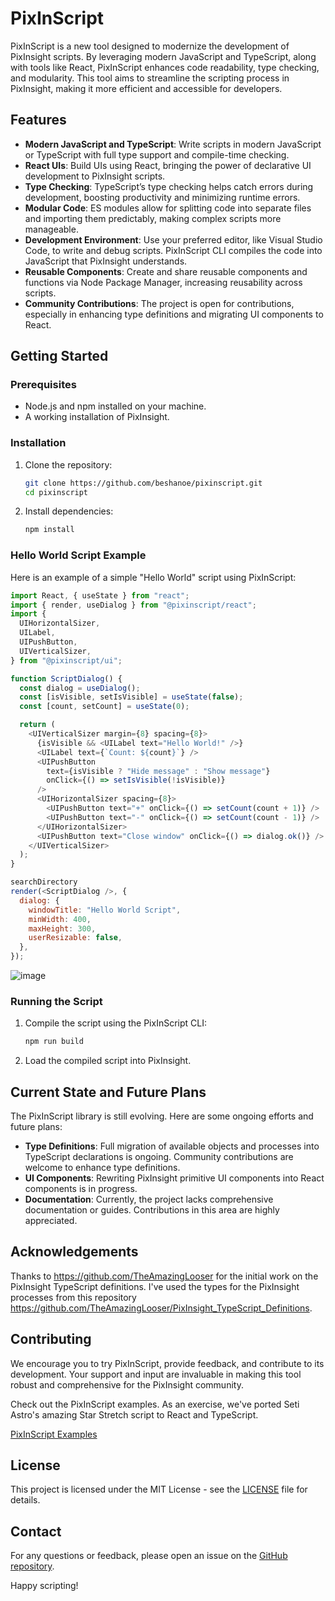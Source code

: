 # PixInScript

PixInScript is a new tool designed to modernize the development of PixInsight scripts. By leveraging modern JavaScript and TypeScript, along with tools like React, PixInScript enhances code readability, type checking, and modularity. This tool aims to streamline the scripting process in PixInsight, making it more efficient and accessible for developers.

## Features

- **Modern JavaScript and TypeScript**: Write scripts in modern JavaScript or TypeScript with full type support and compile-time checking.
- **React UIs**: Build UIs using React, bringing the power of declarative UI development to PixInsight scripts.
- **Type Checking**: TypeScript’s type checking helps catch errors during development, boosting productivity and minimizing runtime errors.
- **Modular Code**: ES modules allow for splitting code into separate files and importing them predictably, making complex scripts more manageable.
- **Development Environment**: Use your preferred editor, like Visual Studio Code, to write and debug scripts. PixInScript CLI compiles the code into JavaScript that PixInsight understands.
- **Reusable Components**: Create and share reusable components and functions via Node Package Manager, increasing reusability across scripts.
- **Community Contributions**: The project is open for contributions, especially in enhancing type definitions and migrating UI components to React.

## Getting Started

### Prerequisites

- Node.js and npm installed on your machine.
- A working installation of PixInsight.

### Installation

1. Clone the repository:
    ```sh
    git clone https://github.com/beshanoe/pixinscript.git
    cd pixinscript
    ```

2. Install dependencies:
    ```sh
    npm install
    ```

### Hello World Script Example

Here is an example of a simple "Hello World" script using PixInScript:

```javascript
import React, { useState } from "react";
import { render, useDialog } from "@pixinscript/react";
import {
  UIHorizontalSizer,
  UILabel,
  UIPushButton,
  UIVerticalSizer,
} from "@pixinscript/ui";

function ScriptDialog() {
  const dialog = useDialog();
  const [isVisible, setIsVisible] = useState(false);
  const [count, setCount] = useState(0);

  return (
    <UIVerticalSizer margin={8} spacing={8}>
      {isVisible && <UILabel text="Hello World!" />}
      <UILabel text={`Count: ${count}`} />
      <UIPushButton
        text={isVisible ? "Hide message" : "Show message"}
        onClick={() => setIsVisible(!isVisible)}
      />
      <UIHorizontalSizer spacing={8}>
        <UIPushButton text="+" onClick={() => setCount(count + 1)} />
        <UIPushButton text="-" onClick={() => setCount(count - 1)} />
      </UIHorizontalSizer>
      <UIPushButton text="Close window" onClick={() => dialog.ok()} />
    </UIVerticalSizer>
  );
}

searchDirectory
render(<ScriptDialog />, {
  dialog: {
    windowTitle: "Hello World Script",
    minWidth: 400,
    maxHeight: 300,
    userResizable: false,
  },
});
```

![image](https://github.com/user-attachments/assets/f49cae24-e017-4b62-8a56-928d59e02caf)


### Running the Script

1. Compile the script using the PixInScript CLI:
    ```sh
    npm run build
    ```

2. Load the compiled script into PixInsight.

## Current State and Future Plans

The PixInScript library is still evolving. Here are some ongoing efforts and future plans:

- **Type Definitions**: Full migration of available objects and processes into TypeScript declarations is ongoing. Community contributions are welcome to enhance type definitions.
- **UI Components**: Rewriting PixInsight primitive UI components into React components is in progress.
- **Documentation**: Currently, the project lacks comprehensive documentation or guides. Contributions in this area are highly appreciated.

## Acknowledgements

Thanks to https://github.com/TheAmazingLooser for the initial work on the PixInsight TypeScript definitions. I've used the types for the PixInsight processes from this repository https://github.com/TheAmazingLooser/PixInsight_TypeScript_Definitions.

## Contributing

We encourage you to try PixInScript, provide feedback, and contribute to its development. Your support and input are invaluable in making this tool robust and comprehensive for the PixInsight community.

Check out the PixInScript examples. As an exercise, we've ported Seti Astro's amazing Star Stretch script to React and TypeScript.

[PixInScript Examples](https://github.com/beshanoe/pixinscript/tree/master/examples)

## License

This project is licensed under the MIT License - see the [LICENSE](LICENSE) file for details.

## Contact

For any questions or feedback, please open an issue on the [GitHub repository](https://github.com/beshanoe/pixinscript).

Happy scripting!
